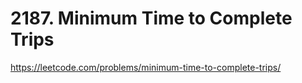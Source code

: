 # 2187. Minimum Time to Complete Trips

https://leetcode.com/problems/minimum-time-to-complete-trips/